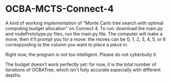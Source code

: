 # OCBA-MCTS-Connect-4
A kind of working implementation of "Monte Carlo tree search with optimal computing budget allocation" on Connect 4.
To run: download the main.py and nodePrototype.py files, run the main.py file. The computer will make a move, then it'll prompt you for a move: the moves can be 0, 1, 2, 3, 4, 5, or 6 corresponding to the column you want to place a piece in.

Right now, the program is not too intelligent. Please do not cyberbully it.

The budget doesn't work perfectly yet: for now, it is the total number of iterations of OCBATree, which isn't fully accurate especially with different depths.
